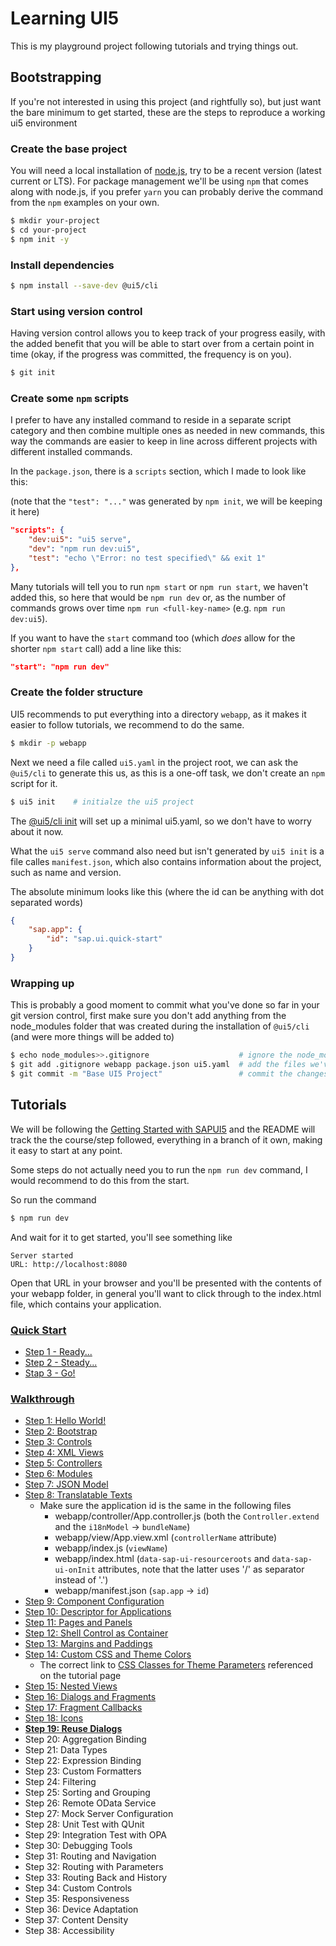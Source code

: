 # Learning UI5

This is my playground project following tutorials and trying things out.

## Bootstrapping

If you're not interested in using this project (and rightfully so), but just want the bare minimum to get started, these are the steps to reproduce a working ui5 environment

### Create the base project

You will need a local installation of [node.js](https://nodejs.org/), try to be a recent version (latest current or LTS). 
For package management we'll be using `npm` that comes along with node.js, if you prefer `yarn` you can probably derive the command from the `npm` examples on your own.

```bash
$ mkdir your-project
$ cd your-project
$ npm init -y
```

### Install dependencies

```bash
$ npm install --save-dev @ui5/cli
```

### Start using version control

Having version control allows you to keep track of your progress easily, with the added benefit that you will be able to start over from a certain point in time (okay, if the progress was committed, the frequency is on you).

```bash
$ git init
```

### Create some `npm` scripts

I prefer to have any installed command to reside in a separate script category and then combine multiple ones as needed in new commands, this way the commands are easier to keep in line across different projects with different installed commands.

In the `package.json`, there is a `scripts` section, which I made to look like this:

(note that the `"test": "..."` was generated by `npm init`, we will be keeping it here)

```json
"scripts": {
	"dev:ui5": "ui5 serve",
	"dev": "npm run dev:ui5",
	"test": "echo \"Error: no test specified\" && exit 1"
},
```

Many tutorials will tell you to run `npm start` or `npm run start`, we haven't added this, so here that would be `npm run dev` or, as the number of commands grows over time `npm run <full-key-name>` (e.g. `npm run dev:ui5`).

If you want to have the `start` command too (which _does_ allow for the shorter `npm start` call) add a line like this:

```json
"start": "npm run dev"
```


### Create the folder structure

UI5 recommends to put everything into a directory `webapp`, as it makes it easier to follow tutorials, we recommend to do the same.

```bash
$ mkdir -p webapp
```

Next we need a file called `ui5.yaml` in the project root, we can ask the `@ui5/cli` to generate this us, as this is a one-off task, we don't create an `npm` script for it.

```bash
$ ui5 init    # initialze the ui5 project
```

The [@ui5/cli init](https://sap.github.io/ui5-tooling/pages/CLI/#ui5-init) will set up a minimal ui5.yaml, so we don't have to worry about it now.

What the `ui5 serve` command also need but isn't generated by `ui5 init` is a file calles `manifest.json`, which also contains information about the project, such as name and version.

The absolute minimum looks like this (where the id can be anything with dot separated words)

```json
{
	"sap.app": {
		"id": "sap.ui.quick-start"
	}
}
```

### Wrapping up

This is probably a good moment to commit what you've done so far in your git version control, first make sure you don't add anything from the node_modules folder that was created during the installation of `@ui5/cli` (and were more things will be added to)

```bash
$ echo node_modules>>.gitignore                    # ignore the node_modules folder
$ git add .gitignore webapp package.json ui5.yaml  # add the files we've created
$ git commit -m "Base UI5 Project"                 # commit the changes
```


## Tutorials

We will be following the [Getting Started with SAPUI5](https://sapui5.hana.ondemand.com/#/) and the README will track the the course/step followed, everything in a branch of it own, making it easy to start at any point.

Some steps do not actually need you to run the `npm run dev` command, I would recommend to do this from the start.

So run the command

```bash
$ npm run dev
```

And wait for it to get started, you'll see something like

```
Server started
URL: http://localhost:8080
```

Open that URL in your browser and you'll be presented with the contents of your webapp folder, in general you'll want to click through to the index.html file, which contains your application.


### [Quick Start](https://sapui5.hana.ondemand.com/#/topic/592f36fd077b45349a67dcb3efb46ab1)

- [Step 1 - Ready...](https://sapui5.hana.ondemand.com/#/topic/851bde42e4e1410c96abbe402fa9128c)
- [Step 2 - Steady...](https://sapui5.hana.ondemand.com/#/topic/128214a9b2754b15aec5e365780b03fd)
- [Stap 3 - Go!](https://sapui5.hana.ondemand.com/#/topic/073d1073fc604beda94589d5c93b32e2)

### [Walkthrough](https://sapui5.hana.ondemand.com/#/topic/3da5f4be63264db99f2e5b04c5e853db)

- [Step 1: Hello World!](https://sapui5.hana.ondemand.com/#/topic/2680aa9b16c14a00b01261d04babbb39)
- [Step 2: Bootstrap](https://sapui5.hana.ondemand.com/#/topic/fe12df2e338e43598977d09f3d191b7b)
- [Step 3: Controls](https://sapui5.hana.ondemand.com/#/topic/ddbceecd7d3d42eea9cf78a820a238fb)
- [Step 4: XML Views](https://sapui5.hana.ondemand.com/#/topic/1409791afe4747319a3b23a1e2fc7064)
- [Step 5: Controllers](https://sapui5.hana.ondemand.com/#/topic/50579ddf2c934ce789e056cfffe9efa9)
- [Step 6: Modules](https://sapui5.hana.ondemand.com/#/topic/f665d0de4dba405f9af4294de824b03b)
- [Step 7: JSON Model](https://sapui5.hana.ondemand.com/#/topic/70ef981d350a495b940640801701c409)
- [Step 8: Translatable Texts](https://sapui5.hana.ondemand.com/#/topic/df86bfbeab0645e5b764ffa488ed57dc)
    - Make sure the application id is the same in the following files
        - webapp/controller/App.controller.js (both the `Controller.extend` and the `i18nModel` -> `bundleName`)
        - webapp/view/App.view.xml (`controllerName` attribute)
        - webapp/index.js (`viewName`)
        - webapp/index.html (`data-sap-ui-resourceroots` and `data-sap-ui-onInit` attributes, note that the latter uses '/' as separator instead of '.')
        - webapp/manifest.json (`sap.app` -> `id`)
- [Step 9: Component Configuration](https://sapui5.hana.ondemand.com/#/topic/4cfa60872dca462cb87148ccd0d948ee)
- [Step 10: Descriptor for Applications](https://sapui5.hana.ondemand.com/#/topic/8f93bf2b2b13402e9f035128ce8b495f)
- [Step 11: Pages and Panels](https://sapui5.hana.ondemand.com/#/topic/3b9d9f84930d43df90ad0789d99bd4a3)
- [Step 12: Shell Control as Container](https://sapui5.hana.ondemand.com/#/topic/4df1d914e52d4b1aa0805eb01522537e)
- [Step 13: Margins and Paddings](https://sapui5.hana.ondemand.com/#/topic/17b87fbafb5a4474982760d2a3a73e69)
- [Step 14: Custom CSS and Theme Colors](https://sapui5.hana.ondemand.com/#/topic/723f4b2334e344c08269159797f6f796)
    - The correct link to [CSS Classes for Theme Parameters](https://sapui5.hana.ondemand.com/#/topic/ea08f53503da42c19afd342f4b0c9ec7.html) referenced on the tutorial page
- [Step 15: Nested Views](https://sapui5.hana.ondemand.com/#/topic/df8c9c3d79b54c928855162bafcd88ee)
- [Step 16: Dialogs and Fragments](https://sapui5.hana.ondemand.com/#/topic/4da72985139b4b83b5f1c1e0c0d2ed5a)
- [Step 17: Fragment Callbacks](https://sapui5.hana.ondemand.com/#/topic/354f98ed2b514ba9960556333428d35e)
- [Step 18: Icons](https://sapui5.hana.ondemand.com/#/topic/776f7352807e4f82b18176c8fbdc0c56)
- **[Step 19: Reuse Dialogs](https://sapui5.hana.ondemand.com/#/topic/19453962b8074b7399372c65cbe05370)**
- Step 20: Aggregation Binding
- Step 21: Data Types
- Step 22: Expression Binding
- Step 23: Custom Formatters
- Step 24: Filtering
- Step 25: Sorting and Grouping
- Step 26: Remote OData Service
- Step 27: Mock Server Configuration
- Step 28: Unit Test with QUnit
- Step 29: Integration Test with OPA
- Step 30: Debugging Tools
- Step 31: Routing and Navigation
- Step 32: Routing with Parameters
- Step 33: Routing Back and History
- Step 34: Custom Controls
- Step 35: Responsiveness
- Step 36: Device Adaptation
- Step 37: Content Density
- Step 38: Accessibility


